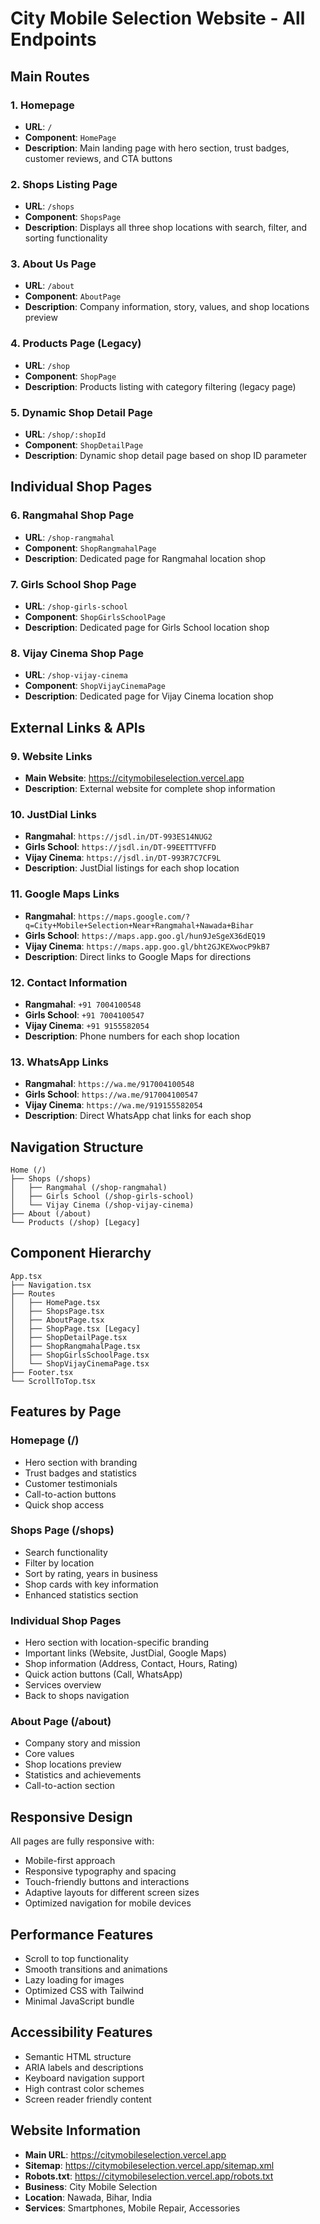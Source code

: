 # City Mobile Selection Website - All Endpoints

## Main Routes

### 1. Homepage
- **URL**: `/`
- **Component**: `HomePage`
- **Description**: Main landing page with hero section, trust badges, customer reviews, and CTA buttons

### 2. Shops Listing Page
- **URL**: `/shops`
- **Component**: `ShopsPage`
- **Description**: Displays all three shop locations with search, filter, and sorting functionality

### 3. About Us Page
- **URL**: `/about`
- **Component**: `AboutPage`
- **Description**: Company information, story, values, and shop locations preview

### 4. Products Page (Legacy)
- **URL**: `/shop`
- **Component**: `ShopPage`
- **Description**: Products listing with category filtering (legacy page)

### 5. Dynamic Shop Detail Page
- **URL**: `/shop/:shopId`
- **Component**: `ShopDetailPage`
- **Description**: Dynamic shop detail page based on shop ID parameter

## Individual Shop Pages

### 6. Rangmahal Shop Page
- **URL**: `/shop-rangmahal`
- **Component**: `ShopRangmahalPage`
- **Description**: Dedicated page for Rangmahal location shop

### 7. Girls School Shop Page
- **URL**: `/shop-girls-school`
- **Component**: `ShopGirlsSchoolPage`
- **Description**: Dedicated page for Girls School location shop

### 8. Vijay Cinema Shop Page
- **URL**: `/shop-vijay-cinema`
- **Component**: `ShopVijayCinemaPage`
- **Description**: Dedicated page for Vijay Cinema location shop

## External Links & APIs

### 9. Website Links
- **Main Website**: https://citymobileselection.vercel.app
- **Description**: External website for complete shop information

### 10. JustDial Links
- **Rangmahal**: `https://jsdl.in/DT-993ES14NUG2`
- **Girls School**: `https://jsdl.in/DT-99EETTTVFFD`
- **Vijay Cinema**: `https://jsdl.in/DT-993R7C7CF9L`
- **Description**: JustDial listings for each shop location

### 11. Google Maps Links
- **Rangmahal**: `https://maps.google.com/?q=City+Mobile+Selection+Near+Rangmahal+Nawada+Bihar`
- **Girls School**: `https://maps.app.goo.gl/hun9JeSgeX36dEQ19`
- **Vijay Cinema**: `https://maps.app.goo.gl/bht2GJKEXwocP9kB7`
- **Description**: Direct links to Google Maps for directions

### 12. Contact Information
- **Rangmahal**: `+91 7004100548`
- **Girls School**: `+91 7004100547`
- **Vijay Cinema**: `+91 9155582054`
- **Description**: Phone numbers for each shop location

### 13. WhatsApp Links
- **Rangmahal**: `https://wa.me/917004100548`
- **Girls School**: `https://wa.me/917004100547`
- **Vijay Cinema**: `https://wa.me/919155582054`
- **Description**: Direct WhatsApp chat links for each shop

## Navigation Structure

```
Home (/) 
├── Shops (/shops)
│   ├── Rangmahal (/shop-rangmahal)
│   ├── Girls School (/shop-girls-school)
│   └── Vijay Cinema (/shop-vijay-cinema)
├── About (/about)
└── Products (/shop) [Legacy]
```

## Component Hierarchy

```
App.tsx
├── Navigation.tsx
├── Routes
│   ├── HomePage.tsx
│   ├── ShopsPage.tsx
│   ├── AboutPage.tsx
│   ├── ShopPage.tsx [Legacy]
│   ├── ShopDetailPage.tsx
│   ├── ShopRangmahalPage.tsx
│   ├── ShopGirlsSchoolPage.tsx
│   └── ShopVijayCinemaPage.tsx
├── Footer.tsx
└── ScrollToTop.tsx
```

## Features by Page

### Homepage (/)
- Hero section with branding
- Trust badges and statistics
- Customer testimonials
- Call-to-action buttons
- Quick shop access

### Shops Page (/shops)
- Search functionality
- Filter by location
- Sort by rating, years in business
- Shop cards with key information
- Enhanced statistics section

### Individual Shop Pages
- Hero section with location-specific branding
- Important links (Website, JustDial, Google Maps)
- Shop information (Address, Contact, Hours, Rating)
- Quick action buttons (Call, WhatsApp)
- Services overview
- Back to shops navigation

### About Page (/about)
- Company story and mission
- Core values
- Shop locations preview
- Statistics and achievements
- Call-to-action section

## Responsive Design
All pages are fully responsive with:
- Mobile-first approach
- Responsive typography and spacing
- Touch-friendly buttons and interactions
- Adaptive layouts for different screen sizes
- Optimized navigation for mobile devices

## Performance Features
- Scroll to top functionality
- Smooth transitions and animations
- Lazy loading for images
- Optimized CSS with Tailwind
- Minimal JavaScript bundle

## Accessibility Features
- Semantic HTML structure
- ARIA labels and descriptions
- Keyboard navigation support
- High contrast color schemes
- Screen reader friendly content

## Website Information
- **Main URL**: https://citymobileselection.vercel.app
- **Sitemap**: https://citymobileselection.vercel.app/sitemap.xml
- **Robots.txt**: https://citymobileselection.vercel.app/robots.txt
- **Business**: City Mobile Selection
- **Location**: Nawada, Bihar, India
- **Services**: Smartphones, Mobile Repair, Accessories
